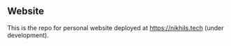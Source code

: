 ## Website 

This is the repo for personal website deployed at https://nikhils.tech (under development).
